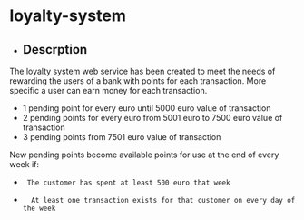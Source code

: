 # loyalty-system

- ## Descrption

The loyalty system web service has been created to meet the needs of rewarding the users of a bank with points for each transaction. More specific a user can earn money for each transaction.

- 1 pending point for every euro until 5000 euro value of transaction
- 2 pending points for every euro from 5001 euro to 7500 euro value of transaction
- 3 pending points from 7501 euro value of transaction

New pending points become  available points for use at the end of every week if:

-      The customer has spent at least 500 euro that week

-       At least one transaction exists for that customer on every day of the week

